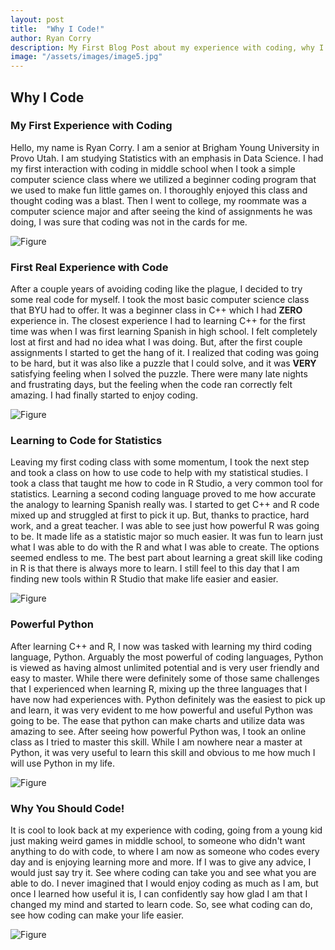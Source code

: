 ```yaml
---
layout: post
title:  "Why I Code!"
author: Ryan Corry
description: My First Blog Post about my experience with coding, why I was scared off at first but then learned how powerful and cool it can really be!
image: "/assets/images/image5.jpg"
---
```


## Why I Code

### My First Experience with Coding

Hello, my name is Ryan Corry. I am a senior at Brigham Young University in Provo Utah. I am studying Statistics with an emphasis in Data Science. I had my first interaction with coding in middle school when I took a simple computer science class where we utilized a beginner coding program that we used to make fun little games on. I thoroughly enjoyed this class and thought coding was a blast. Then I went to college, my roommate was a computer science major and after seeing the kind of assignments he was doing, I was sure that coding was not in the cards for me.

![Figure]({{site.url}}/{{site.baseurl}}/assets/images/scratch_code.jpg)


### First Real Experience with Code

After a couple years of avoiding coding like the plague, I decided to try some real code for myself. I took the most basic computer science class that BYU had to offer. It was a beginner class in C++ which I had **ZERO** experience in. The closest experience I had to learning C++ for the first time was when I was first learning Spanish in high school. I felt completely lost at first and had no idea what I was doing. But, after the first couple assignments I started to get the hang of it. I realized that coding was going to be hard, but it was also like a puzzle that I could solve, and it was **VERY** satisfying feeling when I solved the puzzle. There were many late nights and frustrating days, but the feeling when the code ran correctly felt amazing. I had finally started to enjoy coding.

![Figure]({{site.url}}/{{site.baseurl}}/assets/images/puzzle.jpg)


### Learning to Code for Statistics

Leaving my first coding class with some momentum, I took the next step and took a class on how to use code to help with my statistical studies. I took a class that taught me how to code in R Studio, a very common tool for statistics. Learning a second coding language proved to me how accurate the analogy to learning Spanish really was. I started to get C++ and R code mixed up and struggled at first to pick it up. But, thanks to practice, hard work, and a great teacher. I was able to see just how powerful R was going to be. It made life as a statistic major so much easier. It was fun to learn just what I was able to do with the R and what I was able to create. The options seemed endless to me. The best part about learning a great skill like coding in R is that there is always more to learn. I still feel to this day that I am finding new tools within R Studio that make life easier and easier.

![Figure]({{site.url}}/{{site.baseurl}}/assets/images/rstudio.jpg)


### Powerful Python

After learning C++ and R, I now was tasked with learning my third coding language, Python. Arguably the most powerful of coding languages, Python is viewed as having almost unlimited potential and is very user friendly and easy to master. While there were definitely some of those same challenges that I experienced when learning R, mixing up the three languages that I have now had experiences with. Python definitely was the easiest to pick up and learn, it was very evident to me how powerful and useful Python was going to be. The ease that python can make charts and utilize data was amazing to see. After seeing how powerful Python was, I took an online class as I tried to master this skill. While I am nowhere near a master at Python, it was very useful to learn this skill and obvious to me how much I will use Python in my life. 

![Figure]({{site.url}}/{{site.baseurl}}/assets/images/python.jpg)

### Why You Should Code!

It is cool to look back at my experience with coding, going from a young kid just making weird games in middle school, to someone who didn't want anything to do with code, to where I am now as someone who codes every day and is enjoying learning more and more. If I was to give any advice, I would just say try it. See where coding can take you and see what you are able to do. I never imagined that I would enjoy coding as much as I am, but once I learned how useful it is, I can confidently say how glad I am that I changed my mind and started to learn code. So, see what coding can do, see how coding can make your life easier.

![Figure]({{site.url}}/{{site.baseurl}}/assets/images/laptop.jpg)